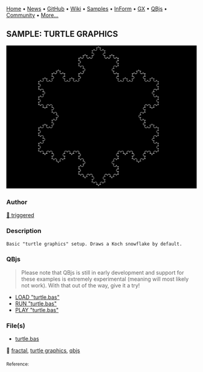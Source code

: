 [Home](https://qb64.com) • [News](../../news.md) • [GitHub](https://github.com/QB64Official/qb64) • [Wiki](wiki.md) • [Samples](../../samples.md) • [InForm](../../inform.md) • [GX](../../gx.md) • [QBjs](../../qbjs.md) • [Community](../../community.md) • [More...](../../more.md)

## SAMPLE: TURTLE GRAPHICS

![turtle.png](img/turtle.png)

### Author

[🐝 triggered](../triggered.md) 

### Description

```text
Basic "turtle graphics" setup. Draws a Koch snowflake by default.
```

### QBjs

> Please note that QBjs is still in early development and support for these examples is extremely experimental (meaning will most likely not work). With that out of the way, give it a try!

* [LOAD "turtle.bas"](https://qbjs.org/index.html?src=https://qb64.com/samples/turtle-graphics/src/turtle.bas)
* [RUN "turtle.bas"](https://qbjs.org/index.html?mode=auto&src=https://qb64.com/samples/turtle-graphics/src/turtle.bas)
* [PLAY "turtle.bas"](https://qbjs.org/index.html?mode=play&src=https://qb64.com/samples/turtle-graphics/src/turtle.bas)

### File(s)

* [turtle.bas](src/turtle.bas)

🔗 [fractal](../fractal.md), [turtle graphics](../turtle-graphics.md), [qbjs](../qbjs.md)


<sub>Reference: </sub>
